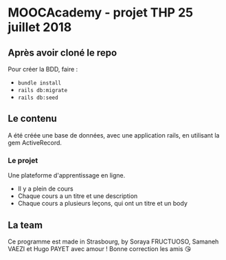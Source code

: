 # MOOCAcademy - projet THP 25 juillet 2018

## Après avoir cloné le repo

Pour créer la BDD, faire :
- `bundle install`
- `rails db:migrate`
- `rails db:seed`

## Le contenu

A été créée une base de données, avec une application rails, en utilisant la gem ActiveRecord.

### Le projet

Une plateforme d'apprentissage en ligne.
- Il y a plein de cours
- Chaque cours a un titre et une description
- Chaque cours a plusieurs leçons, qui ont un titre et un body

## La team

Ce programme est made in Strasbourg, by Soraya FRUCTUOSO, Samaneh VAEZI et Hugo PAYET avec amour ! Bonne correction les amis :kissing_heart:
